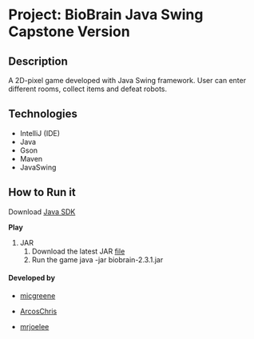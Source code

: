 # Project: BioBrain Java Swing Capstone Version
## Description

A 2D-pixel game developed with Java Swing framework. User can enter different rooms, collect items
and defeat robots. 

## Technologies

- IntelliJ (IDE)
- Java
- Gson
- Maven
- JavaSwing

## How to Run it

Download [Java SDK](https://www.oracle.com/java/technologies/downloads/#java11) 

**Play**

1. JAR
   1. Download the latest JAR [file](https://github.com/tlg-22-10-sde-9/Cap-01-BioBrain/releases/tag/v2.3.1)
   2. Run the game java -jar biobrain-2.3.1.jar

#### Developed by 

- [micgreene](https://github.com/micgreene)
  
- [ArcosChris](https://github.com/ArcosChris)
  
- [mrjoelee](https://github.com/mrjoelee)
  
